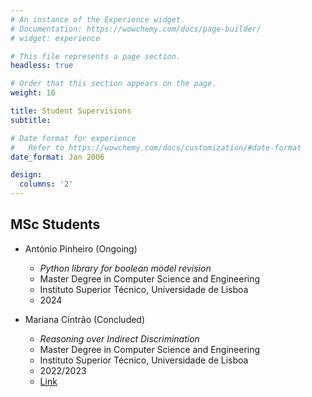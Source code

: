 ```yaml
---
# An instance of the Experience widget.
# Documentation: https://wowchemy.com/docs/page-builder/
# widget: experience

# This file represents a page section.
headless: true

# Order that this section appears on the page.
weight: 10

title: Student Supervisions
subtitle:

# Date format for experience
#   Refer to https://wowchemy.com/docs/customization/#date-format
date_format: Jan 2006

design:
  columns: '2'
---
```


## MSc Students

  - António Pinheiro (Ongoing)
    - *Python library for boolean model revision*
    - Master Degree in Computer Science and Engineering
    - Instituto Superior Técnico, Universidade de Lisboa
    - 2024

  - Mariana Cintrão (Concluded)
    - *Reasoning over Indirect Discrimination*
    - Master Degree in Computer Science and Engineering
    - Instituto Superior Técnico, Universidade de Lisboa
    - 2022/2023
    - [Link](https://fenix.tecnico.ulisboa.pt/cursos/meic-a/dissertacao/1128253548923550)